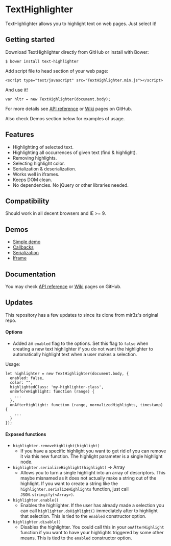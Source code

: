 
# TextHighlighter

TextHighlighter allows you to highlight text on web pages. Just select it!

## Getting started

Download TextHighlighter directly from GitHub or install with Bower:

```
$ bower install text-highlighter
```

Add script file to head section of your web page:

```
<script type="text/javascript" src="TextHighlighter.min.js"></script>
```

And use it!

```
var hltr = new TextHighlighter(document.body);
```

For more details see [API reference](http://mir3z.github.io/texthighlighter/doc/index.html) or 
[Wiki](https://github.com/mir3z/texthighlighter/wiki) pages on GitHub.

Also check Demos section below for examples of usage.

## Features

* Highlighting of selected text.
* Highlighting all occurrences of given text (find & highlight).
* Removing highlights.
* Selecting highlight color.
* Serialization & deserialization.
* Works well in iframes.
* Keeps DOM clean.
* No dependencies. No jQuery or other libraries needed.

## Compatibility

Should work in all decent browsers and IE >= 9.

## Demos

* [Simple demo](http://mir3z.github.io/texthighlighter/demos/simple.html)
* [Callbacks](http://mir3z.github.io/texthighlighter/demos/callbacks.html)
* [Serialization](http://mir3z.github.io/texthighlighter/demos/serialization.html)
* [Iframe](http://mir3z.github.io/texthighlighter/demos/iframe.html)

## Documentation
   
You may check [API reference](http://mir3z.github.io/texthighlighter/doc/index.html) or 
[Wiki](https://github.com/mir3z/texthighlighter/wiki) pages on GitHub.

## Updates

This repository has a few updates to since its clone from mir3z's original repo.
#### Options
* Added an `enabled` flag to the options.  Set this flag to `false` when creating a new text highlighter if you do not want the highlighter to automatically highlight text when a user makes a selection.

Usage:
```
let highlighter = new TextHighlighter(document.body, {
  enabled: false,
  color: "",
  highlightedClass: 'my-highlighter-class',
  onBeforeHighlight: function (range) {
    ...
  },
  onAfterHighlight: function (range, normalizedHighlights, timestamp) {
    ...
  }
});
```

#### Exposed functions
* `highlighter.removeHighlight(highlight)`
	* If you have a specific highlight you want to get rid of you can remove it via this new function.  The highlight parameter is a single highlight node.
* `highlighter.serializeHighlight(highlight)` -> Array
	* Allows you to turn a single highlight into an array of descriptors.  This maybe misnamed as it does not actually make a string out of the highlight.  If you want to create a string like the `highlighter.serializeHighlights` function, just call `JSON.stringify(<Array>)`.
* `highlighter.enable()`
	* Enables the highlighter.  If the user has already made a selection you can call `highlighter.doHighlight()` immediately after to highlight that selection.  This is tied to the `enabled` constructor option.
* `highlighter.disable()`
	*  Disables the highlighter.  You could call this in your `onAfterHighlight` function if you want to have your highlights triggered by some other means.  This is tied to the `enabled` constructor option.